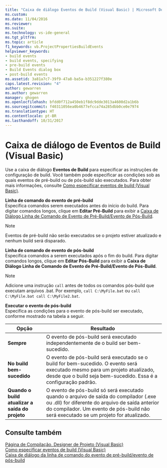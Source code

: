 ```yaml
---
title: "Caixa de diálogo Eventos de Build (Visual Basic) | Microsoft Docs"
ms.custom: 
ms.date: 11/04/2016
ms.reviewer: 
ms.suite: 
ms.technology: vs-ide-general
ms.tgt_pltfrm: 
ms.topic: article
f1_keywords: vb.ProjectPropertiesBuildEvents
helpviewer_keywords:
- build events
- build events, specifying
- pre-build events
- Build Events dialog box
- post-build events
ms.assetid: 3a81a7c7-39f9-47a8-ba5a-b351227f380e
caps.latest.revision: "4"
author: gewarren
ms.author: gewarren
manager: ghogen
ms.openlocfilehash: bfdd0f712a450eb1f8dc9dde3013a4600d2a1b6b
ms.sourcegitcommit: f40311056ea0b4677efcca74a285dbb0ce0e7974
ms.translationtype: HT
ms.contentlocale: pt-BR
ms.lasthandoff: 10/31/2017
---
```

# <a name="build-events-dialog-box-visual-basic"></a>Caixa de diálogo de Eventos de Build (Visual Basic)
Use a caixa de diálogo **Eventos de Build** para especificar as instruções de configuração de build. Você também pode especificar as condições sob as quais eventos de pré-build ou de pós-build são executados. Para obter mais informações, consulte [Como especificar eventos de build (Visual Basic)](../../ide/how-to-specify-build-events-visual-basic.md).  
  
 **Linha de comando do evento de pré-build**  
 Especifica comandos serem executados antes do início do build. Para digitar comandos longos, clique em **Editar Pré-Build** para exibir a [Caixa de Diálogo Linha de Comando de Evento de Pré-Build/Evento de Pós-Build](../../ide/reference/pre-build-event-post-build-event-command-line-dialog-box.md).  
  
> [!NOTE]
>  Eventos de pré-build não serão executados se o projeto estiver atualizado e nenhum build será disparado.  
  
 **Linha de comando de evento de pós-build**  
 Especifica comandos a serem executados após o fim do build. Para digitar comandos longos, clique em **Editar Pós-Build** para exibir a **Caixa de Diálogo Linha de Comando de Evento de Pré-Build/Evento de Pós-Build**.  
  
> [!NOTE]
>  Adicione uma instrução `call` antes de todos os comandos pós-build que executam arquivos .bat. Por exemplo, `call C:\MyFile.bat` ou `call C:\MyFile.bat call C:\MyFile2.bat`.  
  
 **Executar o evento de pós-build**  
 Especifica as condições para o evento de pós-build ser executado, conforme mostrado na tabela a seguir.  
  
|Opção|Resultado|  
|------------|------------|  
|**Sempre**|O evento de pós-build será executado independentemente de o build ser bem-sucedido.|  
|**No build bem-sucedido**|O evento de pós-build será executado se o build for bem-sucedido. O evento será executado mesmo para um projeto atualizado, desde que o build seja bem-sucedido. Essa é a configuração padrão.|  
|**Quando o build atualizar a saída do projeto**|O evento de pós-build só será executado quando o arquivo de saída do compilador (.exe ou .dll) for diferente do arquivo de saída anterior do compilador. Um evento de pós-build não será executado se um projeto for atualizado.|  
  
## <a name="see-also"></a>Consulte também  
 [Página de Compilação, Designer de Projeto (Visual Basic)](../../ide/reference/compile-page-project-designer-visual-basic.md)   
 [Como especificar eventos de build (Visual Basic)](../../ide/how-to-specify-build-events-visual-basic.md)   
 [Caixa de diálogo da linha de comando do evento de pré-build/evento de pós-build](../../ide/reference/pre-build-event-post-build-event-command-line-dialog-box.md)